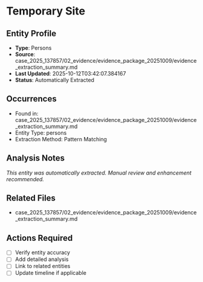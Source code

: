 # Temporary Site

## Entity Profile
- **Type**: Persons
- **Source**: case_2025_137857/02_evidence/evidence_package_20251009/evidence_extraction_summary.md
- **Last Updated**: 2025-10-12T03:42:07.384167
- **Status**: Automatically Extracted

## Occurrences
- Found in: case_2025_137857/02_evidence/evidence_package_20251009/evidence_extraction_summary.md
- Entity Type: persons
- Extraction Method: Pattern Matching

## Analysis Notes
*This entity was automatically extracted. Manual review and enhancement recommended.*

## Related Files
- case_2025_137857/02_evidence/evidence_package_20251009/evidence_extraction_summary.md

## Actions Required
- [ ] Verify entity accuracy
- [ ] Add detailed analysis
- [ ] Link to related entities
- [ ] Update timeline if applicable
